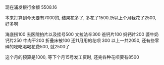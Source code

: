 现在浦发银行余额 5508.16

本来打算到今天要有7000的, 结果花多了, 多花了1500.所以上个月我花了2500, 好多啊

海底捞100
去医院拍片以及挂号500
文拉法辛300
爸钙片100
妈钙片200
婆牛奶钙片250
牛肉干200
折叠床被100
还11月用的花呗 300
以上一共2050, 
还有些零碎的吃吃喝喝花费500, 就2500了

这个月的预算是1000, 等下个月15号发工资时, 还完各种花呗要有8500



